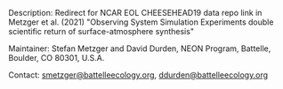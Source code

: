 Description: Redirect for NCAR EOL CHEESEHEAD19 data repo link in Metzger et al. (2021) "Observing System Simulation Experiments double scientific return of surface-atmosphere synthesis"

Maintainer: Stefan Metzger and David Durden, NEON Program, Battelle, Boulder, CO 80301, U.S.A.

Contact: smetzger@battelleecology.org, ddurden@battelleecology.org
